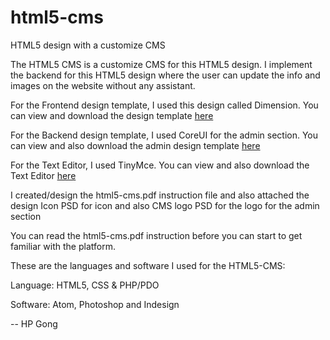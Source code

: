 # html5-cms
HTML5 design with a customize CMS

The HTML5 CMS is a customize CMS for this HTML5 design. 
I implement the backend for this HTML5 design where the user can update the info and images on the website without any assistant. 

For the Frontend design template, I used this design called Dimension. 
You can view and download the design template <a href="https://html5up.net/dimension" target="_blank">here</a>

For the Backend design template, I used CoreUI for the admin section. 
You can view and also download the admin design template <a href="https://coreui.io/#live-preview" target="_blank">here</a>

For the Text Editor, I used TinyMce. 
You can view and also download the Text Editor <a href="https://www.tinymce.com/" target="_blank">here</a>

I created/design the html5-cms.pdf instruction file and also attached the design Icon PSD for icon and also CMS logo PSD for the logo for the admin section

You can read the html5-cms.pdf instruction before you can start to get familiar with the platform.

These are the languages and software I used for the HTML5-CMS:

Language: HTML5, CSS & PHP/PDO

Software: Atom, Photoshop and Indesign

-- HP Gong
